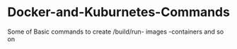 # Docker-and-Kuburnetes-Commands

Some of Basic commands to create /build/run- images -containers and so on
